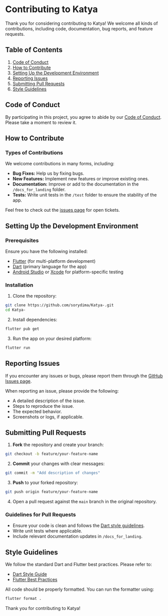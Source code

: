 
# Contributing to Katya

Thank you for considering contributing to Katya! We welcome all kinds of contributions, including code, documentation, bug reports, and feature requests.

## Table of Contents

1. [Code of Conduct](#code-of-conduct)
2. [How to Contribute](#how-to-contribute)
3. [Setting Up the Development Environment](#setting-up-the-development-environment)
4. [Reporting Issues](#reporting-issues)
5. [Submitting Pull Requests](#submitting-pull-requests)
6. [Style Guidelines](#style-guidelines)

## Code of Conduct

By participating in this project, you agree to abide by our [Code of Conduct](.github/CODE_OF_CONDUCT.md). Please take a moment to review it.

## How to Contribute

### Types of Contributions

We welcome contributions in many forms, including:

- **Bug Fixes:** Help us by fixing bugs.
- **New Features:** Implement new features or improve existing ones.
- **Documentation:** Improve or add to the documentation in the `/docs_for_landing` folder.
- **Tests:** Write unit tests in the `/test` folder to ensure the stability of the app.

Feel free to check out the [issues page](https://github.com/sorydima/Katya-/issues) for open tickets.

## Setting Up the Development Environment

### Prerequisites

Ensure you have the following installed:

- [Flutter](https://flutter.dev/docs/get-started/install) (for multi-platform development)
- [Dart](https://dart.dev/get-dart) (primary language for the app)
- [Android Studio](https://developer.android.com/studio) or [Xcode](https://developer.apple.com/xcode/) for platform-specific testing

### Installation

1. Clone the repository:

```bash
git clone https://github.com/sorydima/Katya-.git
cd Katya-
```

2. Install dependencies:

```bash
flutter pub get
```

3. Run the app on your desired platform:

```bash
flutter run
```

## Reporting Issues

If you encounter any issues or bugs, please report them through the [GitHub Issues page](https://github.com/sorydima/Katya-/issues).

When reporting an issue, please provide the following:

- A detailed description of the issue.
- Steps to reproduce the issue.
- The expected behavior.
- Screenshots or logs, if applicable.

## Submitting Pull Requests

1. **Fork** the repository and create your branch:

```bash
git checkout -b feature/your-feature-name
```

2. **Commit** your changes with clear messages:

```bash
git commit -m "Add description of changes"
```

3. **Push** to your forked repository:

```bash
git push origin feature/your-feature-name
```

4. Open a pull request against the `main` branch in the original repository.

### Guidelines for Pull Requests

- Ensure your code is clean and follows the [Dart style guidelines](https://dart.dev/guides/language/effective-dart).
- Write unit tests where applicable.
- Include relevant documentation updates in `/docs_for_landing`.

## Style Guidelines

We follow the standard Dart and Flutter best practices. Please refer to:

- [Dart Style Guide](https://dart.dev/guides/language/effective-dart/style)
- [Flutter Best Practices](https://flutter.dev/docs/cookbook)

All code should be properly formatted. You can run the formatter using:

```bash
flutter format .
```

Thank you for contributing to Katya!
